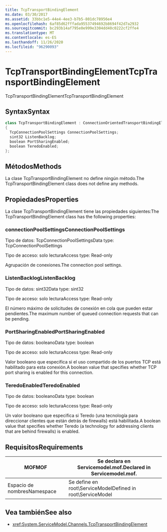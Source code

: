 ```yaml
---
title: TcpTransportBindingElement
ms.date: 03/30/2017
ms.assetid: 33bbc1e5-44e4-4ee3-b7b5-801dc78956e4
ms.openlocfilehash: 6af85d62fffada95537494692b8694f42d7a2932
ms.sourcegitcommit: bc293b14af795e0e999e3304dd40c0222cf2ffe4
ms.translationtype: MT
ms.contentlocale: es-ES
ms.lasthandoff: 11/26/2020
ms.locfileid: "96290093"
---
```

# <a name="tcptransportbindingelement"></a><span data-ttu-id="5cc9a-102">TcpTransportBindingElement</span><span class="sxs-lookup"><span data-stu-id="5cc9a-102">TcpTransportBindingElement</span></span>

<span data-ttu-id="5cc9a-103">TcpTransportBindingElement</span><span class="sxs-lookup"><span data-stu-id="5cc9a-103">TcpTransportBindingElement</span></span>  
  
## <a name="syntax"></a><span data-ttu-id="5cc9a-104">Syntax</span><span class="sxs-lookup"><span data-stu-id="5cc9a-104">Syntax</span></span>  
  
```csharp
class TcpTransportBindingElement : ConnectionOrientedTransportBindingElement  
{  
  TcpConnectionPoolSettings ConnectionPoolSettings;  
  sint32 ListenBacklog;  
  boolean PortSharingEnabled;  
  boolean TeredoEnabled;  
};  
```  
  
## <a name="methods"></a><span data-ttu-id="5cc9a-105">Métodos</span><span class="sxs-lookup"><span data-stu-id="5cc9a-105">Methods</span></span>  

 <span data-ttu-id="5cc9a-106">La clase TcpTransportBindingElement no define ningún método.</span><span class="sxs-lookup"><span data-stu-id="5cc9a-106">The TcpTransportBindingElement class does not define any methods.</span></span>  
  
## <a name="properties"></a><span data-ttu-id="5cc9a-107">Propiedades</span><span class="sxs-lookup"><span data-stu-id="5cc9a-107">Properties</span></span>  

 <span data-ttu-id="5cc9a-108">La clase TcpTransportBindingElement tiene las propiedades siguientes:</span><span class="sxs-lookup"><span data-stu-id="5cc9a-108">The TcpTransportBindingElement class has the following properties:</span></span>  
  
### <a name="connectionpoolsettings"></a><span data-ttu-id="5cc9a-109">connectionPoolSettings</span><span class="sxs-lookup"><span data-stu-id="5cc9a-109">ConnectionPoolSettings</span></span>  

 <span data-ttu-id="5cc9a-110">Tipo de datos: TcpConnectionPoolSettings</span><span class="sxs-lookup"><span data-stu-id="5cc9a-110">Data type: TcpConnectionPoolSettings</span></span>  
  
 <span data-ttu-id="5cc9a-111">Tipo de acceso: solo lectura</span><span class="sxs-lookup"><span data-stu-id="5cc9a-111">Access type: Read-only</span></span>  
  
 <span data-ttu-id="5cc9a-112">Agrupación de conexiones.</span><span class="sxs-lookup"><span data-stu-id="5cc9a-112">The connection pool settings.</span></span>  
  
### <a name="listenbacklog"></a><span data-ttu-id="5cc9a-113">ListenBacklog</span><span class="sxs-lookup"><span data-stu-id="5cc9a-113">ListenBacklog</span></span>  

 <span data-ttu-id="5cc9a-114">Tipo de datos: sint32</span><span class="sxs-lookup"><span data-stu-id="5cc9a-114">Data type: sint32</span></span>  
  
 <span data-ttu-id="5cc9a-115">Tipo de acceso: solo lectura</span><span class="sxs-lookup"><span data-stu-id="5cc9a-115">Access type: Read-only</span></span>  
  
 <span data-ttu-id="5cc9a-116">El número máximo de solicitudes de conexión en cola que pueden estar pendientes.</span><span class="sxs-lookup"><span data-stu-id="5cc9a-116">The maximum number of queued connection requests that can be pending.</span></span>  
  
### <a name="portsharingenabled"></a><span data-ttu-id="5cc9a-117">PortSharingEnabled</span><span class="sxs-lookup"><span data-stu-id="5cc9a-117">PortSharingEnabled</span></span>  

 <span data-ttu-id="5cc9a-118">Tipo de datos: booleano</span><span class="sxs-lookup"><span data-stu-id="5cc9a-118">Data type: boolean</span></span>  
  
 <span data-ttu-id="5cc9a-119">Tipo de acceso: solo lectura</span><span class="sxs-lookup"><span data-stu-id="5cc9a-119">Access type: Read-only</span></span>  
  
 <span data-ttu-id="5cc9a-120">Valor booleano que especifica si el uso compartido de los puertos TCP está habilitado para esta conexión.</span><span class="sxs-lookup"><span data-stu-id="5cc9a-120">A boolean value that specifies whether TCP port sharing is enabled for this connection.</span></span>  
  
### <a name="teredoenabled"></a><span data-ttu-id="5cc9a-121">TeredoEnabled</span><span class="sxs-lookup"><span data-stu-id="5cc9a-121">TeredoEnabled</span></span>  

 <span data-ttu-id="5cc9a-122">Tipo de datos: booleano</span><span class="sxs-lookup"><span data-stu-id="5cc9a-122">Data type: boolean</span></span>  
  
 <span data-ttu-id="5cc9a-123">Tipo de acceso: solo lectura</span><span class="sxs-lookup"><span data-stu-id="5cc9a-123">Access type: Read-only</span></span>  
  
 <span data-ttu-id="5cc9a-124">Un valor booleano que especifica si Teredo (una tecnología para direccionar clientes que están detrás de firewalls) está habilitada.</span><span class="sxs-lookup"><span data-stu-id="5cc9a-124">A boolean value that specifies whether Teredo (a technology for addressing clients that are behind firewalls) is enabled.</span></span>  
  
## <a name="requirements"></a><span data-ttu-id="5cc9a-125">Requisitos</span><span class="sxs-lookup"><span data-stu-id="5cc9a-125">Requirements</span></span>  
  
|<span data-ttu-id="5cc9a-126">MOF</span><span class="sxs-lookup"><span data-stu-id="5cc9a-126">MOF</span></span>|<span data-ttu-id="5cc9a-127">Se declara en Servicemodel.mof.</span><span class="sxs-lookup"><span data-stu-id="5cc9a-127">Declared in Servicemodel.mof.</span></span>|  
|---------|-----------------------------------|  
|<span data-ttu-id="5cc9a-128">Espacio de nombres</span><span class="sxs-lookup"><span data-stu-id="5cc9a-128">Namespace</span></span>|<span data-ttu-id="5cc9a-129">Se define en root\ServiceModel</span><span class="sxs-lookup"><span data-stu-id="5cc9a-129">Defined in root\ServiceModel</span></span>|  
  
## <a name="see-also"></a><span data-ttu-id="5cc9a-130">Vea también</span><span class="sxs-lookup"><span data-stu-id="5cc9a-130">See also</span></span>

- <xref:System.ServiceModel.Channels.TcpTransportBindingElement>
